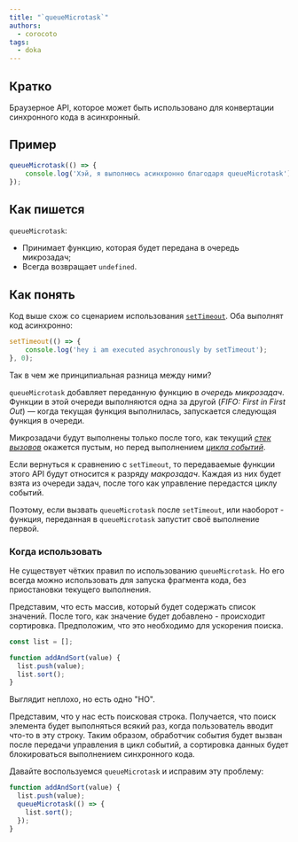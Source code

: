 ```yaml
---
title: "`queueMicrotask`"
authors:
  - corocoto
tags:
  - doka
---
```


## Кратко

Браузерное API, которое может быть использовано для конвертации синхронного кода в асинхронный.

## Пример

```js
queueMicrotask(() => {
    console.log('Хэй, я выполнюсь асинхронно благодаря queueMicrotask');
});
```

## Как пишется

`queueMicrotask`:
* Принимает функцию, которая будет передана в очередь микрозадач;
* Всегда возвращает `undefined`.

## Как понять

Код выше схож со сценарием использования [`setTimeout`](/js/settimeout/). Оба выполнят код асинхронно:

```js
setTimeout(() => {
    console.log('hey i am executed asychronously by setTimeout');
}, 0);
```

Так в чем же принципиальная разница между ними?

`queueMicrotask` добавляет переданную функцию в _очередь микрозадач_. Функции в этой очереди выполняются одна за другой (_FIFO: First in First Out_) — когда текущая функция выполнилась, запускается следующая функция в очереди.

Микрозадачи будут выполнены только после того, как текущий _[стек вызовов](../async-in-js/index.md#stek-vyzovov/)_ окажется пустым, но перед выполнением _[цикла событий](../async-in-js/index.md#cikl-sobytiy/)_.

Если вернуться к сравнению с `setTimeout`, то передаваемые функции этого API будут относится к разряду _макрозадач_. Каждая из них будет взята из очереди задач, после того как управление передастся циклу событий.

Поэтому, если вызвать `queueMicrotask` после `setTimeout`, или наоборот - функция, переданная в `queueMicrotask` запустит своё выполнение первой.

### Когда использовать

Не существует чётких правил по использованию `queueMicrotask`. Но его всегда можно использовать для запуска фрагмента кода, без приостановки текущего выполнения.

Представим, что есть массив, который будет содержать список значений. После того, как значение будет добавлено - происходит сортировка. Предположим, что это необходимо для ускорения поиска.

```js
const list = [];

function addAndSort(value) {
  list.push(value);
  list.sort();
}
```

Выглядит неплохо, но есть одно "НО".

Представим, что у нас есть поисковая строка. Получается, что поиск элемента будет выполняться всякий раз, когда пользователь вводит что-то в эту строку. Таким образом, обработчик события будет вызван после передачи управления в цикл событий, а сортировка данных будет блокироваться выполнением синхронного кода.

Давайте воспользуемся `queueMicrotask` и исправим эту проблему:
```js
function addAndSort(value) {
  list.push(value);
  queueMicrotask(() => {
    list.sort();
  });
}
```
